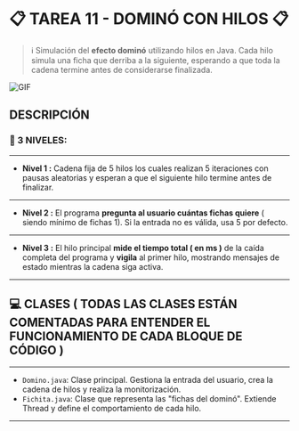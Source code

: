 # 📋 TAREA 11 - DOMINÓ CON HILOS 📋


> ℹ️  Simulación del **efecto dominó** utilizando hilos en Java. Cada hilo simula una ficha que derriba a la siguiente, esperando a que toda la cadena termine antes de considerarse finalizada.



![GIF](https://i.pinimg.com/originals/5b/40/d7/5b40d7b8c626e62a663c3b0e719b0329.gif)

## DESCRIPCIÓN

### 🧩 3 NIVELES:
---

- **Nivel 1 :** Cadena fija de 5 hilos los cuales realizan 5 iteraciones con pausas aleatorias y esperan a que el siguiente hilo termine antes de finalizar.
---
- **Nivel 2 :** El programa **pregunta al usuario cuántas fichas quiere** ( siendo mínimo de fichas 1). Si la entrada no es válida, usa 5 por defecto.
---
- **Nivel 3 :** El hilo principal **mide el tiempo total ( en ms )** de la caída completa del programa y **vigila** al primer hilo, mostrando mensajes de estado mientras la cadena siga activa.
---


## 💻 CLASES ( TODAS LAS CLASES ESTÁN COMENTADAS PARA ENTENDER EL FUNCIONAMIENTO DE CADA BLOQUE DE CÓDIGO )
---
- `Domino.java`: Clase principal. Gestiona la entrada del usuario, crea la cadena de hilos y realiza la monitorización.
- `Fichita.java`: Clase que representa las "fichas del dominó". Extiende Thread y define el comportamiento de cada hilo.
---
